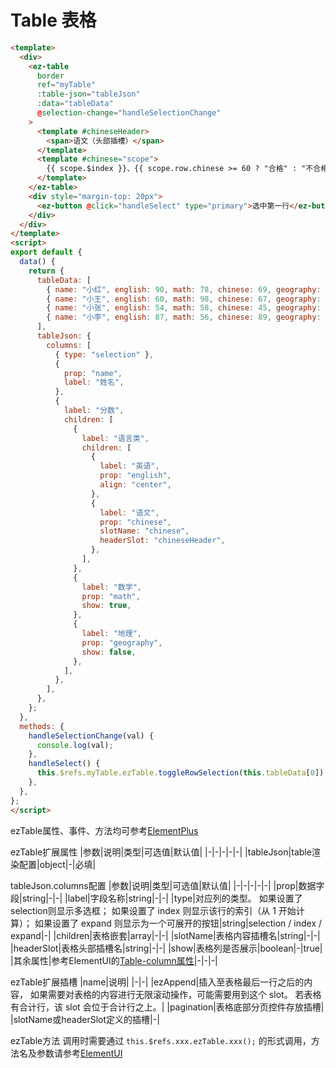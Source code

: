 # Table 表格

<TableCommon/>

```html
<template>
  <div>
    <ez-table
      border
      ref="myTable"
      :table-json="tableJson"
      :data="tableData"
      @selection-change="handleSelectionChange"
    >
      <template #chineseHeader>
        <span>语文（头部插槽）</span>
      </template>
      <template #chinese="scope">
        {{ scope.$index }}、{{ scope.row.chinese >= 60 ? "合格" : "不合格" }}
      </template>
    </ez-table>
    <div style="margin-top: 20px">
      <ez-button @click="handleSelect" type="primary">选中第一行</ez-button>
    </div>
  </div>
</template>
<script>
export default {
  data() {
    return {
      tableData: [
        { name: "小红", english: 90, math: 78, chinese: 69, geography: 91 },
        { name: "小王", english: 60, math: 98, chinese: 67, geography: 92 },
        { name: "小张", english: 54, math: 58, chinese: 45, geography: 93 },
        { name: "小李", english: 87, math: 56, chinese: 89, geography: 94 },
      ],
      tableJson: {
        columns: [
          { type: "selection" },
          {
            prop: "name",
            label: "姓名",
          },
          {
            label: "分数",
            children: [
              {
                label: "语言类",
                children: [
                  {
                    label: "英语",
                    prop: "english",
                    align: "center",
                  },
                  {
                    label: "语文",
                    prop: "chinese",
                    slotName: "chinese",
                    headerSlot: "chineseHeader",
                  },
                ],
              },
              {
                label: "数学",
                prop: "math",
                show: true,
              },
              {
                label: "地理",
                prop: "geography",
                show: false,
              },
            ],
          },
        ],
      },
    };
  },
  methods: {
    handleSelectionChange(val) {
      console.log(val);
    },
    handleSelect() {
      this.$refs.myTable.ezTable.toggleRowSelection(this.tableData[0]);
    },
  },
};
</script>
```
ezTable属性、事件、方法均可参考[ElementPlus](https://element.eleme.cn/#/zh-CN/component/table)

ezTable扩展属性
|参数|说明|类型|可选值|默认值|
|-|-|-|-|-|
|tableJson|table渲染配置|object|-|必填|


tableJson.columns配置
|参数|说明|类型|可选值|默认值|
|-|-|-|-|-|
|prop|数据字段|string|-|-|
|label|字段名称|string|-|-|
|type|对应列的类型。 如果设置了selection则显示多选框； 如果设置了 index 则显示该行的索引（从 1 开始计算）； 如果设置了 expand 则显示为一个可展开的按钮|string|selection / index / expand|-|
|children|表格嵌套|array|-|-|
|slotName|表格内容插槽名|string|-|-|
|headerSlot|表格头部插槽名|string|-|-|
|show|表格列是否展示|boolean|-|true|
|其余属性|参考ElementUI的[Table-column属性](https://element.eleme.cn/#/zh-CN/component/table)|-|-|-|


ezTable扩展插槽
|name|说明|
|-|-|
|ezAppend|插入至表格最后一行之后的内容， 如果需要对表格的内容进行无限滚动操作，可能需要用到这个 slot。 若表格有合计行，该 slot 会位于合计行之上。|
|pagination|表格底部分页控件存放插槽|
|slotName或headerSlot定义的插槽|-|

ezTable方法
调用时需要通过 `this.$refs.xxx.ezTable.xxx();` 的形式调用，方法名及参数请参考[ElementUI](https://element.eleme.cn/#/zh-CN/component/table)